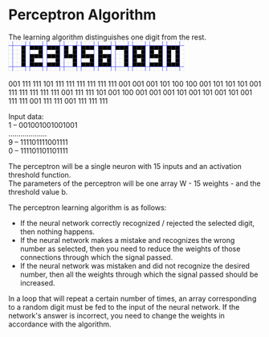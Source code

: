 # Perceptron Algorithm
  The learning algorithm distinguishes one digit from the rest.  
  ![alt text](digits.jpg "Description")
  
  001  111  111  101  111  111  111  111  111  111
  001  001  001  101  100  100  001  101  101  101
  001  111  111  111  111  111  001  111  111  101
  001  100  001  001  001  101  001  101  001  101
  001  111  111  001  111  111  001  111  111  111
    
  Input data:  
  1 – 001001001001001  
  ...................  
  9 – 111101111001111  
  0 – 111101101101111  
  
  The perceptron will be a single neuron with 15 inputs and an activation threshold function.   
  The parameters of the perceptron will be one array W - 15 weights - and the threshold value b.
  
  The perceptron learning algorithm is as follows:
  - If the neural network correctly recognized / rejected the selected digit, then nothing happens.
  - If the neural network makes a mistake and recognizes the wrong number as selected, then you need to reduce the weights of those connections through which the signal passed.
  - If the neural network was mistaken and did not recognize the desired number, then all the weights through which the signal passed should be increased.
  
  In a loop that will repeat a certain number of times, an array corresponding to a random digit must be fed to the input of the neural network. 
  If the network's answer is incorrect, you need to change the weights in accordance with the algorithm.

